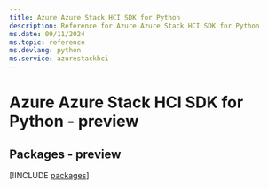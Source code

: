 ```yaml
---
title: Azure Azure Stack HCI SDK for Python
description: Reference for Azure Azure Stack HCI SDK for Python
ms.date: 09/11/2024
ms.topic: reference
ms.devlang: python
ms.service: azurestackhci
---
```

# Azure Azure Stack HCI SDK for Python - preview
## Packages - preview
[!INCLUDE [packages](azure-stack-hci-index.md)]
